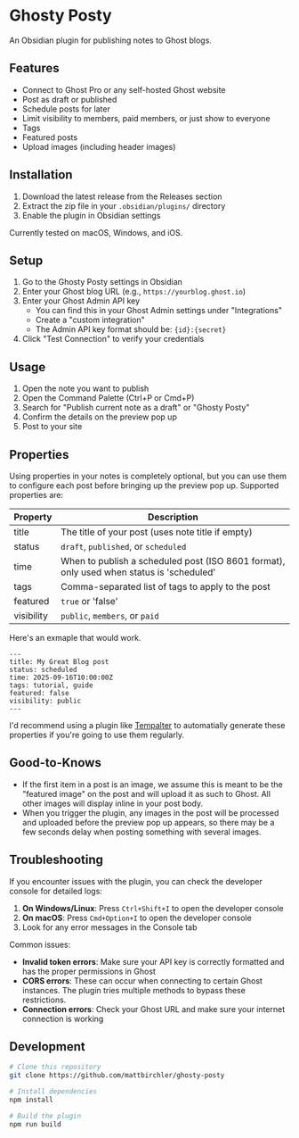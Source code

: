 # Ghosty Posty

An Obsidian plugin for publishing notes to Ghost blogs.

## Features

- Connect to Ghost Pro or any self-hosted Ghost website
- Post as draft or published
- Schedule posts for later
- Limit visibility to members, paid members, or just show to everyone
- Tags
- Featured posts
- Upload images (including header images)

## Installation

1. Download the latest release from the Releases section
2. Extract the zip file in your `.obsidian/plugins/` directory
3. Enable the plugin in Obsidian settings

Currently tested on macOS, Windows, and iOS.

## Setup

1. Go to the Ghosty Posty settings in Obsidian
2. Enter your Ghost blog URL (e.g., `https://yourblog.ghost.io`)
3. Enter your Ghost Admin API key
   - You can find this in your Ghost Admin settings under "Integrations"
   - Create a "custom integration"
   - The Admin API key format should be: `{id}:{secret}`
4. Click "Test Connection" to verify your credentials

## Usage

1. Open the note you want to publish
2. Open the Command Palette (Ctrl+P or Cmd+P)
3. Search for "Publish current note as a draft" or "Ghosty Posty"
4. Confirm the details on the preview pop up
5. Post to your site

## Properties

Using properties in your notes is completely optional, but you can use them to configure each post before bringing up the preview pop up. Supported properties are:

| Property | Description |
| --- | --- |
| title | The title of your post (uses note title if empty) |
| status | `draft`, `published`, or `scheduled` |
| time | When to publish a scheduled post (ISO 8601 format), only used when status is 'scheduled' |
| tags | Comma-separated list of tags to apply to the post |
| featured | `true` or 'false' |
| visibility | `public`, `members`, or `paid` |

Here's an exmaple that would work.

```
---
title: My Great Blog post
status: scheduled
time: 2025-09-16T10:00:00Z
tags: tutorial, guide
featured: false
visibility: public
---
```

I'd recommend using a plugin like [Tempalter](https://github.com/SilentVoid13/Templater) to automatially generate these properties if you're going to use them regularly.

## Good-to-Knows

- If the first item in a post is an image, we assume this is meant to be the "featured image" on the post and will upload it as such to Ghost. All other images will display inline in your post body.
- When you trigger the plugin, any images in the post will be processed and uploaded before the preview pop up appears, so there may be a few seconds delay when posting something with several images.

## Troubleshooting

If you encounter issues with the plugin, you can check the developer console for detailed logs:

1. **On Windows/Linux**: Press `Ctrl+Shift+I` to open the developer console
2. **On macOS**: Press `Cmd+Option+I` to open the developer console
3. Look for any error messages in the Console tab

Common issues:
- **Invalid token errors**: Make sure your API key is correctly formatted and has the proper permissions in Ghost
- **CORS errors**: These can occur when connecting to certain Ghost instances. The plugin tries multiple methods to bypass these restrictions.
- **Connection errors**: Check your Ghost URL and make sure your internet connection is working

## Development

```bash
# Clone this repository
git clone https://github.com/mattbirchler/ghosty-posty

# Install dependencies
npm install

# Build the plugin
npm run build
``` 
